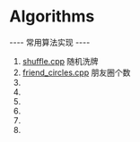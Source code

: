 # Algorithms
----  常用算法实现  ----
1. [shuffle.cpp](https://github.com/Jackson-Y/Machine-Learning/blob/master/algorithms/shuffle.cpp) 随机洗牌
2. [friend_circles.cpp](https://github.com/Jackson-Y/Machine-Learning/blob/master/algorithms/friend_circles.cpp) 朋友圈个数
3. []() 
4. []() 
5. []() 
6. []() 
7. []() 
8. []() 